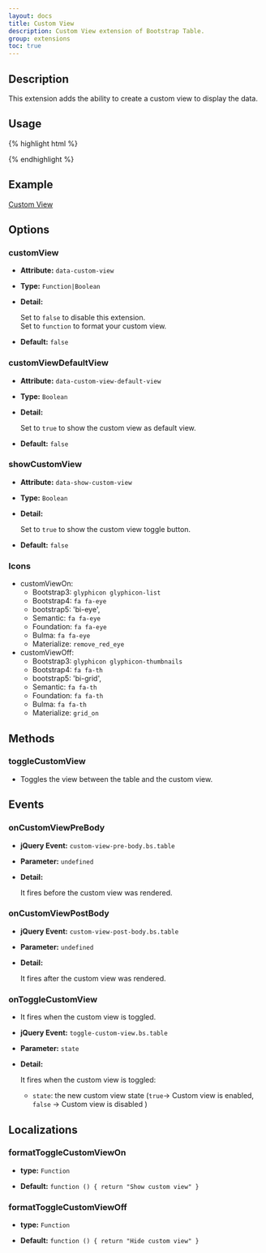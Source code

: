 ```yaml
---
layout: docs
title: Custom View
description: Custom View extension of Bootstrap Table.
group: extensions
toc: true
---
```


## Description
This extension adds the ability to create a custom view to display the data.

## Usage

{% highlight html %}
<script src="extensions/custom-view/bootstrap-table-custom-view.js"></script>
{% endhighlight %}

## Example

[Custom View](https://examples.bootstrap-table.com/#extensions/custom-view.html)

## Options

### customView

- **Attribute:** `data-custom-view`

- **Type:** `Function|Boolean`

- **Detail:**

  Set to `false` to disable this extension.  
  Set to `function` to format your custom view.

- **Default:** `false`

### customViewDefaultView

- **Attribute:** `data-custom-view-default-view`

- **Type:** `Boolean`

- **Detail:**

  Set to `true` to show the custom view as default view.

- **Default:** `false`

### showCustomView

- **Attribute:** `data-show-custom-view`

- **Type:** `Boolean`

- **Detail:**

  Set to `true` to show the custom view toggle button.

- **Default:** `false`

### Icons

- customViewOn: 
    * Bootstrap3: `glyphicon glyphicon-list`
    * Bootstrap4: `fa fa-eye`
    * bootstrap5: 'bi-eye',
    * Semantic: `fa fa-eye`
    * Foundation: `fa fa-eye`
    * Bulma: `fa fa-eye`
    * Materialize: `remove_red_eye`
- customViewOff:
    * Bootstrap3: `glyphicon glyphicon-thumbnails`
    * Bootstrap4: `fa fa-th`
    * bootstrap5: 'bi-grid',
    * Semantic: `fa fa-th`
    * Foundation: `fa fa-th`
    * Bulma: `fa fa-th`
    * Materialize: `grid_on`

## Methods

### toggleCustomView

* Toggles the view between the table and the custom view.

## Events

### onCustomViewPreBody

- **jQuery Event:** `custom-view-pre-body.bs.table`

- **Parameter:** `undefined`

- **Detail:**

  It fires before the custom view was rendered.

### onCustomViewPostBody

- **jQuery Event:** `custom-view-post-body.bs.table`

- **Parameter:** `undefined`

- **Detail:**

  It fires after the custom view was rendered.

### onToggleCustomView

* It fires when the custom view is toggled.

- **jQuery Event:** `toggle-custom-view.bs.table`

- **Parameter:** `state`

- **Detail:**

  It fires when the custom view is toggled:

  * `state`: the new custom view state (`true`-> Custom view is enabled, `false` -> Custom view is disabled )

## Localizations

### formatToggleCustomViewOn

- **type:** `Function`

- **Default:** `function () { return "Show custom view" }`

### formatToggleCustomViewOff

- **type:** `Function`

- **Default:** `function () { return "Hide custom view" }`
